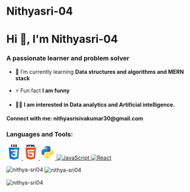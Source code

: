 # Nithyasri-04
<h1 align="left">Hi 👋, I'm Nithyasri-04</h1>
<h3 align="left">A passionate learner and problem solver</h3>

- 🌱 I’m currently learning **Data structures and algorithms and MERN stack**

- ⚡ Fun fact **I am funny**

- 🫶🏼 **I am interested in Data analytics and Artificial intelligence.**

<h4 align="left">Connect with me: nithyasrisivakumar30@gmail.com</h4>
<p align="left">
</p>

<h3 align="left">Languages and Tools:</h3>
<p align="left">
  <a href="https://www.w3schools.com/css/" target="_blank" rel="noreferrer">
    <img src="https://raw.githubusercontent.com/devicons/devicon/master/icons/css3/css3-original-wordmark.svg" alt="css3" width="40" height="40"/>
  </a>
  <a href="https://www.w3.org/html/" target="_blank" rel="noreferrer">
    <img src="https://raw.githubusercontent.com/devicons/devicon/master/icons/html5/html5-original-wordmark.svg" alt="html5" width="40" height="40"/>
  </a>
  <a href="https://www.python.org" target="_blank" rel="noreferrer">
    <img src="https://raw.githubusercontent.com/devicons/devicon/master/icons/python/python-original.svg" alt="python" width="40" height="40"/>
  </a>
  <a href="https://developer.mozilla.org/en-US/docs/Web/JavaScript" target="_blank" rel="noreferrer">
    <img src="https://img.shields.io/badge/-JavaScript-yellow?style=flat-square&logo=javascript&logoColor=white" alt="JavaScript" />
  </a>
  <a href="https://reactjs.org" target="_blank" rel="noreferrer">
    <img src="https://img.shields.io/badge/-React-blue?style=flat-square&logo=react&logoColor=white" alt="React" />
  </a>
</p>


<p><img align="left" src="https://github-readme-stats.vercel.app/api/top-langs?username=nithya-sri04&show_icons=true&locale=en&layout=compact" alt="nithya-sri04" /></p>

<p>&nbsp;<img align="center" src="https://github-readme-stats.vercel.app/api?username=nithya-sri04&show_icons=true&locale=en" alt="nithya-sri04" /></p>

<p><img align="center" src="https://github-readme-streak-stats.herokuapp.com/?user=nithya-sri04&" alt="nithya-sri04" /></p>

<!---
Nithya-sri04/Nithya-sri04 is a ✨ special ✨ repository because its `README.md` (this file) appears on your GitHub profile.
You can click the Preview link to take a look at your changes.
--->
